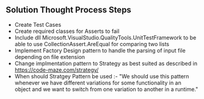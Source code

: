 ## Solution Thought Process Steps
* Create Test Cases
* Create required classes for Asserts to fail
* Include dll Microsoft.VisualStudio.QualityTools.UnitTestFramework to be able to use  CollectionAssert.AreEqual for comparing two lists
* Implement Factory Design pattern to handle the parsing of input file depending on file extension
* Change implmentation pattern to Strategy as best suited as described in https://code-maze.com/strategy/
* When should Stratgey Pattern be used :- "We should use this pattern whenever we have different variations for some functionality in an object and we want to switch from one variation to another in a runtime."
